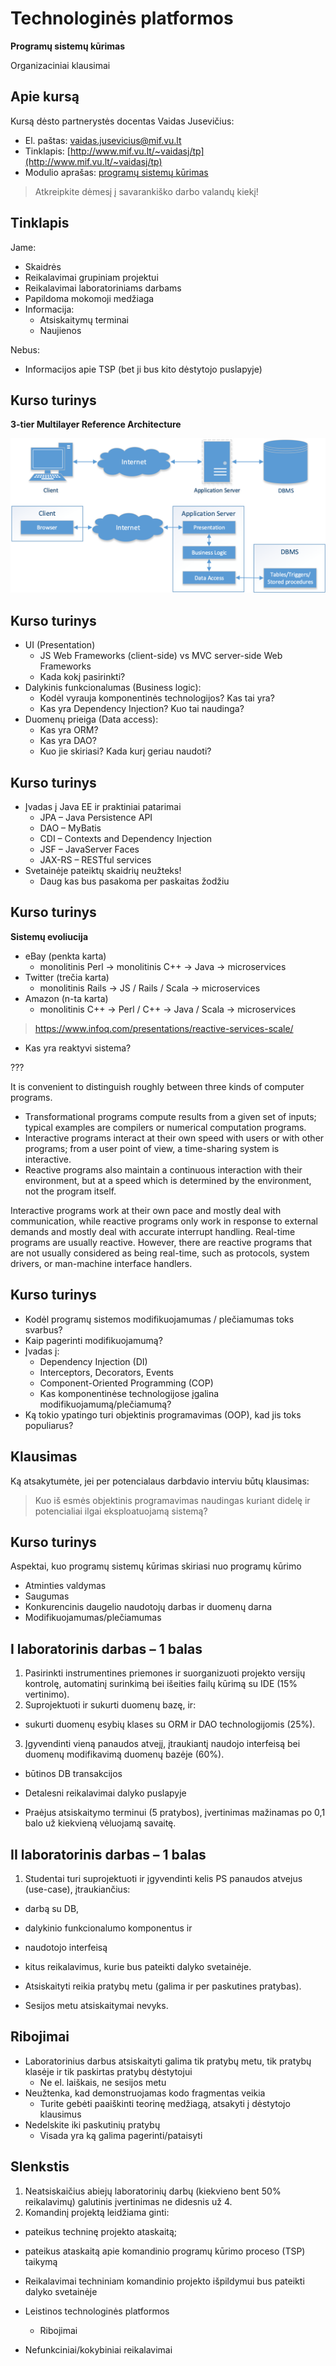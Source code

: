 # Technologinės platformos

**Programų sistemų kūrimas**

Organizaciniai klausimai

## Apie kursą

Kursą dėsto partnerystės docentas Vaidas Jusevičius:

- El. paštas: [vaidas.jusevicius@mif.vu.lt](vaidas.jusevicius@mif.vu.lt)
- Tinklapis: [http://www.mif.vu.lt/~vaidasj/tp](http://www.mif.vu.lt/~vaidasj/tp)
- Modulio aprašas: [programų sistemų kūrimas](https://klevas.mif.vu.lt/~ragaisis/PSK_2020/6s_PSkurimas_2020.pdf)

> Atkreipkite dėmesį į savarankiško darbo valandų kiekį!

## Tinklapis

Jame:

- Skaidrės
- Reikalavimai grupiniam projektui
- Reikalavimai laboratoriniams darbams
- Papildoma mokomoji medžiaga
- Informacija:
  - Atsiskaitymų terminai
  - Naujienos

Nebus:

- Informacijos apie TSP (bet ji bus kito dėstytojo puslapyje)

## Kurso turinys

**3-tier Multilayer Reference Architecture**

![3-tier Multilayer](images/3-tier-architecture.png "3-tier Multilayer")

## Kurso turinys

- UI (Presentation)
  - JS Web Frameworks (client-side) vs MVC server-side Web Frameworks
  - Kada kokį pasirinkti?
- Dalykinis funkcionalumas (Business logic):
  - Kodėl vyrauja komponentinės technologijos? Kas tai yra?
  - Kas yra Dependency Injection? Kuo tai naudinga?
- Duomenų prieiga (Data access):
  - Kas yra ORM? 
  - Kas yra DAO? 
  - Kuo jie skiriasi? Kada kurį geriau naudoti?

## Kurso turinys

- Įvadas į Java EE ir praktiniai patarimai 
  - JPA – Java Persistence API
  - DAO – MyBatis
  - CDI – Contexts and Dependency Injection
  - JSF – JavaServer Faces
  - JAX-RS – RESTful services
- Svetainėje pateiktų skaidrių neužteks!
  - Daug kas bus pasakoma per paskaitas žodžiu

## Kurso turinys

**Sistemų evoliucija**

- eBay (penkta karta)
  - monolitinis Perl -> monolitinis C++ -> Java -> microservices
- Twitter (trečia karta)
  - monolitinis Rails -> JS / Rails / Scala -> microservices
- Amazon (n-ta karta)
  - monolitinis C++ -> Perl / C++ -> Java / Scala -> microservices

> https://www.infoq.com/presentations/reactive-services-scale/

- Kas yra reaktyvi sistema?

???

It is convenient to distinguish roughly between three kinds of computer programs. 

- Transformational programs compute results from a given set of inputs; typical examples are compilers or numerical computation programs. 
- Interactive programs interact at their own speed with users or with other programs; from a user point of view, a time-sharing system is interactive. 
- Reactive programs also maintain a continuous interaction with their environment, but at a speed which is determined by the environment, not the program itself. 

Interactive programs work at their own pace and mostly deal with communication, while reactive programs only work in response to external demands and mostly deal with accurate interrupt handling. Real-time programs are usually reactive. However, there are reactive programs that are not usually considered as being real-time, such as protocols, system drivers, or man-machine interface handlers.

## Kurso turinys

- Kodėl programų sistemos modifikuojamumas / plečiamumas toks svarbus? 
- Kaip pagerinti modifikuojamumą?
- Įvadas į:
  - Dependency Injection (DI)
  - Interceptors, Decorators, Events
  - Component-Oriented Programming (COP)
  - Kas komponentinėse technologijose įgalina modifikuojamumą/plečiamumą?
- Ką tokio ypatingo turi objektinis programavimas (OOP), kad jis toks populiarus?

## Klausimas

Ką atsakytumėte, jei per potencialaus darbdavio interviu būtų klausimas:

> Kuo iš esmės objektinis programavimas naudingas kuriant didelę ir potencialiai ilgai eksploatuojamą sistemą?

## Kurso turinys

Aspektai, kuo programų sistemų kūrimas skiriasi nuo programų kūrimo
- Atminties valdymas
- Saugumas
- Konkurencinis daugelio naudotojų darbas ir duomenų darna
- Modifikuojamumas/plečiamumas

## I laboratorinis darbas – 1 balas

1. Pasirinkti instrumentines priemones ir suorganizuoti projekto versijų kontrolę, automatinį surinkimą bei išeities failų kūrimą su IDE (15% vertinimo). 
2. Suprojektuoti ir sukurti duomenų bazę, ir:
  - sukurti duomenų esybių klases su ORM ir DAO technologijomis (25%).
3. Įgyvendinti vieną panaudos atvejį, įtraukiantį naudojo interfeisą bei duomenų modifikavimą duomenų bazėje (60%).
  - būtinos DB transakcijos


- Detalesni reikalavimai dalyko puslapyje
- Praėjus atsiskaitymo terminui (5 pratybos), įvertinimas mažinamas po 0,1 balo už kiekvieną vėluojamą savaitę.

## II laboratorinis darbas – 1 balas

1. Studentai turi suprojektuoti ir įgyvendinti kelis PS panaudos atvejus (use-case), įtraukiančius: 
  - darbą su DB, 
  - dalykinio funkcionalumo komponentus ir 
  - naudotojo interfeisą
  - kitus reikalavimus, kurie bus pateikti dalyko svetainėje. 


- Atsiskaityti reikia pratybų metu (galima ir per paskutines pratybas). 
- Sesijos metu atsiskaitymai nevyks.

## Ribojimai

- Laboratorinius darbus atsiskaityti galima tik pratybų metu, tik pratybų klasėje ir tik paskirtas pratybų dėstytojui
  - Ne el. laiškais, ne sesijos metu
- Neužtenka, kad demonstruojamas kodo fragmentas veikia
  - Turite gebėti paaiškinti teorinę medžiagą, atsakyti į dėstytojo klausimus
- Nedelskite iki paskutinių pratybų
  - Visada yra ką galima pagerinti/pataisyti

## Slenkstis

1. Neatsiskaičius abiejų laboratorinių darbų (kiekvieno bent 50% reikalavimų) galutinis įvertinimas ne didesnis už 4.
2. Komandinį projektą leidžiama ginti: 
  - pateikus techninę projekto ataskaitą;
  - pateikus ataskaitą apie komandinio programų kūrimo proceso (TSP) taikymą


- Reikalavimai techniniam komandinio projekto išpildymui bus pateikti dalyko svetainėje
- Leistinos technologinės platformos
  - Ribojimai
- Nefunkciniai/kokybiniai reikalavimai
